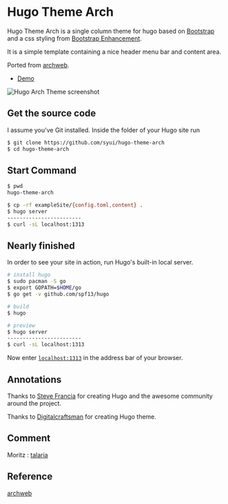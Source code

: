 # Hugo Theme Arch

Hugo Theme Arch is a single column theme for hugo based on [Bootstrap](http://getbootstrap.com/) and a css styling from [Bootstrap Enhancement](http://behigh.github.io/bootstrap_dropdowns_enhancement/).

It is a simple template containing a nice header menu bar and content area.

Ported from [archweb](https://github.com/archlinux/archweb).

- [Demo](https://syui.github.io/hugo-theme-arch)

![Hugo Arch Theme screenshot](https://raw.githubusercontent.com/syui/hugo-theme-arch/master/themes/hugo-theme-arch/images/screenshot.png)

## Get the source code

I assume you've Git installed. Inside the folder of your Hugo site run

```bash
$ git clone https://github.com/syui/hugo-theme-arch
$ cd hugo-theme-arch
```

## Start Command

```bash
$ pwd
hugo-theme-arch

$ cp -rf exampleSite/{config.toml,content} .
$ hugo server
------------------------
$ curl -sL localhost:1313
```

## Nearly finished

In order to see your site in action, run Hugo's built-in local server.

```bash
# install hugo
$ sudo pacman -S go
$ export GOPATH=$HOME/go
$ go get -v github.com/spf13/hugo

# build
$ hugo

# preview
$ hugo server
------------------------
$ curl -sL localhost:1313
```

Now enter [`localhost:1313`](//localhost:1313) in the address bar of your browser.

## Annotations

Thanks to [Steve Francia](//github.com/spf13) for creating Hugo and the awesome community around the project.

Thanks to [Digitalcraftsman](https://github.com/digitalcraftsman) for creating Hugo theme.

## Comment

Moritz : [talaria](https://github.com/m2w/talaria)

## Reference

[archweb](https://github.com/archlinux/archweb)

